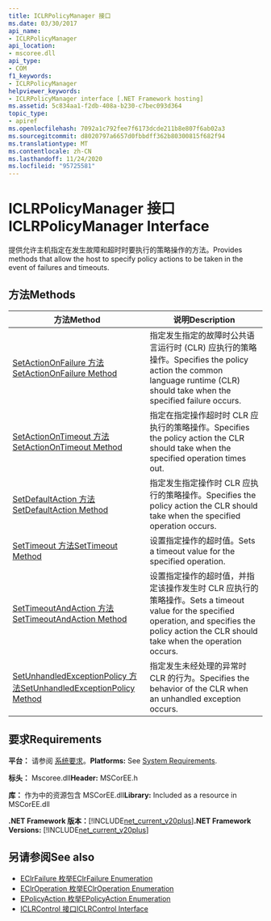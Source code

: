 ```yaml
---
title: ICLRPolicyManager 接口
ms.date: 03/30/2017
api_name:
- ICLRPolicyManager
api_location:
- mscoree.dll
api_type:
- COM
f1_keywords:
- ICLRPolicyManager
helpviewer_keywords:
- ICLRPolicyManager interface [.NET Framework hosting]
ms.assetid: 5c834aa1-f2db-408a-b230-c7bec093d364
topic_type:
- apiref
ms.openlocfilehash: 7092a1c792fee7f6173dcde211b8e807f6ab02a3
ms.sourcegitcommit: d8020797a6657d0fbbdff362b80300815f682f94
ms.translationtype: MT
ms.contentlocale: zh-CN
ms.lasthandoff: 11/24/2020
ms.locfileid: "95725581"
---
```

# <a name="iclrpolicymanager-interface"></a><span data-ttu-id="0cd77-102">ICLRPolicyManager 接口</span><span class="sxs-lookup"><span data-stu-id="0cd77-102">ICLRPolicyManager Interface</span></span>

<span data-ttu-id="0cd77-103">提供允许主机指定在发生故障和超时时要执行的策略操作的方法。</span><span class="sxs-lookup"><span data-stu-id="0cd77-103">Provides methods that allow the host to specify policy actions to be taken in the event of failures and timeouts.</span></span>  
  
## <a name="methods"></a><span data-ttu-id="0cd77-104">方法</span><span class="sxs-lookup"><span data-stu-id="0cd77-104">Methods</span></span>  
  
|<span data-ttu-id="0cd77-105">方法</span><span class="sxs-lookup"><span data-stu-id="0cd77-105">Method</span></span>|<span data-ttu-id="0cd77-106">说明</span><span class="sxs-lookup"><span data-stu-id="0cd77-106">Description</span></span>|  
|------------|-----------------|  
|[<span data-ttu-id="0cd77-107">SetActionOnFailure 方法</span><span class="sxs-lookup"><span data-stu-id="0cd77-107">SetActionOnFailure Method</span></span>](iclrpolicymanager-setactiononfailure-method.md)|<span data-ttu-id="0cd77-108">指定发生指定的故障时公共语言运行时 (CLR) 应执行的策略操作。</span><span class="sxs-lookup"><span data-stu-id="0cd77-108">Specifies the policy action the common language runtime (CLR) should take when the specified failure occurs.</span></span>|  
|[<span data-ttu-id="0cd77-109">SetActionOnTimeout 方法</span><span class="sxs-lookup"><span data-stu-id="0cd77-109">SetActionOnTimeout Method</span></span>](iclrpolicymanager-setactionontimeout-method.md)|<span data-ttu-id="0cd77-110">指定在指定操作超时时 CLR 应执行的策略操作。</span><span class="sxs-lookup"><span data-stu-id="0cd77-110">Specifies the policy action the CLR should take when the specified operation times out.</span></span>|  
|[<span data-ttu-id="0cd77-111">SetDefaultAction 方法</span><span class="sxs-lookup"><span data-stu-id="0cd77-111">SetDefaultAction Method</span></span>](iclrpolicymanager-setdefaultaction-method.md)|<span data-ttu-id="0cd77-112">指定发生指定操作时 CLR 应执行的策略操作。</span><span class="sxs-lookup"><span data-stu-id="0cd77-112">Specifies the policy action the CLR should take when the specified operation occurs.</span></span>|  
|[<span data-ttu-id="0cd77-113">SetTimeout 方法</span><span class="sxs-lookup"><span data-stu-id="0cd77-113">SetTimeout Method</span></span>](iclrpolicymanager-settimeout-method.md)|<span data-ttu-id="0cd77-114">设置指定操作的超时值。</span><span class="sxs-lookup"><span data-stu-id="0cd77-114">Sets a timeout value for the specified operation.</span></span>|  
|[<span data-ttu-id="0cd77-115">SetTimeoutAndAction 方法</span><span class="sxs-lookup"><span data-stu-id="0cd77-115">SetTimeoutAndAction Method</span></span>](iclrpolicymanager-settimeoutandaction-method.md)|<span data-ttu-id="0cd77-116">设置指定操作的超时值，并指定该操作发生时 CLR 应执行的策略操作。</span><span class="sxs-lookup"><span data-stu-id="0cd77-116">Sets a timeout value for the specified operation, and specifies the policy action the CLR should take when the operation occurs.</span></span>|  
|[<span data-ttu-id="0cd77-117">SetUnhandledExceptionPolicy 方法</span><span class="sxs-lookup"><span data-stu-id="0cd77-117">SetUnhandledExceptionPolicy Method</span></span>](iclrpolicymanager-setunhandledexceptionpolicy-method.md)|<span data-ttu-id="0cd77-118">指定发生未经处理的异常时 CLR 的行为。</span><span class="sxs-lookup"><span data-stu-id="0cd77-118">Specifies the behavior of the CLR when an unhandled exception occurs.</span></span>|  
  
## <a name="requirements"></a><span data-ttu-id="0cd77-119">要求</span><span class="sxs-lookup"><span data-stu-id="0cd77-119">Requirements</span></span>  

 <span data-ttu-id="0cd77-120">**平台：** 请参阅 [系统要求](../../get-started/system-requirements.md)。</span><span class="sxs-lookup"><span data-stu-id="0cd77-120">**Platforms:** See [System Requirements](../../get-started/system-requirements.md).</span></span>  
  
 <span data-ttu-id="0cd77-121">**标头：** Mscoree.dll</span><span class="sxs-lookup"><span data-stu-id="0cd77-121">**Header:** MSCorEE.h</span></span>  
  
 <span data-ttu-id="0cd77-122">**库：** 作为中的资源包含 MSCorEE.dll</span><span class="sxs-lookup"><span data-stu-id="0cd77-122">**Library:** Included as a resource in MSCorEE.dll</span></span>  
  
 <span data-ttu-id="0cd77-123">**.NET Framework 版本：**[!INCLUDE[net_current_v20plus](../../../../includes/net-current-v20plus-md.md)]</span><span class="sxs-lookup"><span data-stu-id="0cd77-123">**.NET Framework Versions:** [!INCLUDE[net_current_v20plus](../../../../includes/net-current-v20plus-md.md)]</span></span>  
  
## <a name="see-also"></a><span data-ttu-id="0cd77-124">另请参阅</span><span class="sxs-lookup"><span data-stu-id="0cd77-124">See also</span></span>

- [<span data-ttu-id="0cd77-125">EClrFailure 枚举</span><span class="sxs-lookup"><span data-stu-id="0cd77-125">EClrFailure Enumeration</span></span>](eclrfailure-enumeration.md)
- [<span data-ttu-id="0cd77-126">EClrOperation 枚举</span><span class="sxs-lookup"><span data-stu-id="0cd77-126">EClrOperation Enumeration</span></span>](eclroperation-enumeration.md)
- [<span data-ttu-id="0cd77-127">EPolicyAction 枚举</span><span class="sxs-lookup"><span data-stu-id="0cd77-127">EPolicyAction Enumeration</span></span>](epolicyaction-enumeration.md)
- [<span data-ttu-id="0cd77-128">ICLRControl 接口</span><span class="sxs-lookup"><span data-stu-id="0cd77-128">ICLRControl Interface</span></span>](iclrcontrol-interface.md)
